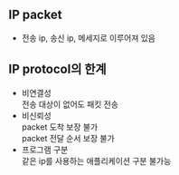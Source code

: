 ## IP packet
- 전송 ip, 송신 ip, 메세지로 이루어져 있음

## IP protocol의 한계
* 비연결성   
   전송 대상이 없어도 패킷 전송
* 비신뢰성   
   packet 도착 보장 불가   
   packet 전달 순서 보장 불가
* 프로그램 구분   
   같은 ip를 사용하는 애플리케이션 구분 불가능
